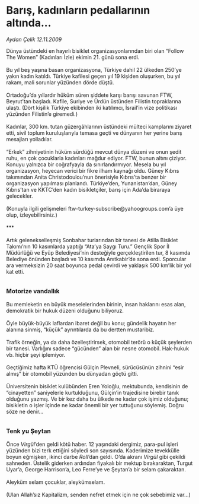 # Barış, kadınların pedallarının altında...

*Aydan Çelik 12.11.2009*

<div class="taraf_structure_2col_1zq">
<div class="margen_n">



 <p>Dünya üstündeki en hayırlı bisiklet organizasyonlarından biri olan “Follow The Women” (Kadınları İzle) ekimin 21. günü sona erdi. <br/><br/>Bu yıl beş yaşına basan organizasyona, Türkiye dahil 22 ülkeden 250’ye yakın kadın katıldı. Türkiye kafilesi geçen yıl 19 kişiden oluşurken, bu yıl rakam, mali sorunlar yüzünden dörde düştü. <br/><br/>Ortadoğu’da yıllardır hüküm süren şiddete karşı barışı savunan FTW, Beyrut’tan başladı. Kafile, Suriye ve Ürdün üstünden Filistin topraklarına ulaştı. (Dört kişilik Türkiye ekibinden iki katılımcı, İsrail’in vize politikası yüzünden Filistin’e giremedi.) <br/><br/>Kadınlar, 300 km. tutan güzergâhlarının üstündeki mülteci kamplarını ziyaret etti, sivil toplum kuruluşlarıyla temasa geçti ve dünyanın her yerine barış mesajları yolladılar. <br/><br/>“Erkek” zihniyetinin hüküm sürdüğü mevcut dünya düzeni ve onun şedit ruhu, en çok çocuklarla kadınları mağdur ediyor. FTW, bunun altını çiziyor. Konuyu yalnızca bir coğrafyayla da sınırlandırmıyor. Mesela bu yıl organizasyon, heyecan verici bir fikre ilham kaynağı oldu. Güney Kıbrıs takımından Anita Christodoulou’nun önerisiyle Kıbrıs’ta benzer bir organizasyon yapılması planlandı. Türkiye’den, Yunanistan’dan, Güney Kıbrıs’tan ve KKTC’den kadın bisikletçiler, barış için Ada’da biraraya gelecekler. <br/><br/>(Konuyla ilgili gelişmeleri ftw-turkey-subscribe@yahoogroups.com’a üye olup, izleyebilirsiniz.) <br/><br/>*** <br/><br/>Artık gelenekselleşmiş Sonbahar turlarından bir tanesi de Atilla Bisiklet Takımı’nın 10 kasımlarda yaptığı “Ata’ya Saygı Turu.” Gençlik Spor İl Müdürlüğü ve Eyüp Belediyesi’nin desteğiyle gerçekleştirilen tur, 8 kasımda Belediye önünden başladı ve 10 kasımda Anıtkabir’de sona erdi. Sporcular ara vermeksizin 20 saat boyunca pedal çevirdi ve yaklaşık 500 km’lik bir yol kat etti. <b><br/><br/><br/><font size="3">Motorize vandallık</font></b> <br/><br/>Bu memleketin en büyük meselelerinden birinin, insan haklarını esas alan, demokratik bir hukuk düzeni olduğunu biliyoruz. <br/><br/>Öyle büyük-büyük laflardan ibaret değil bu konu; gündelik hayatın her alanına sinmiş, “küçük” ayrıntılarda da bu dertten mustaribiz. <br/><br/>Trafik örneğin, ya da daha özelleştirirsek, otomobil terörü o küçük şeylerden bir tanesi. Varlığını sadece “gücünden” alan bir nesne otomobil. Hak-hukuk vb. hiçbir şeyi iplemiyor. <br/><br/>Geçtiğimiz hafta KTÜ öğrencisi Gülçin Plevneli, sürücüsünün zihnini “esir almış” bir otomobil yüzünden bu dünyadan göçtü gitti. <br/><br/>Üniversitenin bisiklet kulübünden Eren Yoloğlu, mektubunda, kendisinin de “cinayetten” saniyelerle kurtulduğunu, Gülçin’in trajedisine birebir tanık olduğunu yazmış. Ve bir kez daha bu ülkede ne kadar çok işimiz olduğunu; bisikletin o işler içinde ne kadar önemli bir yer tuttuğunu söylemiş. Doğru söze ne denir… <b><br/><br/><br/><font size="3">Tenk yu Şeytan</font></b> <br/><br/>Önce <i>Virgül</i>’den geldi kötü haber. 12 yaşındaki dergimiz, para-pul işleri yüzünden bizi terk ettiğini söyledi son sayısında. Kaderimize tevekkülle boyun eğmişken, ikinci darbe <i>Roll</i>’dan geldi. O’da akranı <i>Virgül</i> gibi çekildi sahneden. Üstelik giderken ardından fiyakalı bir mektup bırakaraktan, Turgut Uyar’a, George Harrison’a, Leo Ferre’ye ve Şeytan’a bir selam çakaraktan. <br/><br/>Aleyküm selam çocuklar, aleykümselam. <br/><br/>(Ulan Allah’sız Kapitalizm, senden nefret etmek için ne çok sebebimiz var...)</p>
<br/>
<br/>
<br/>



<br/>


<div id="taraf_not">
</div>

</div>


</div>
